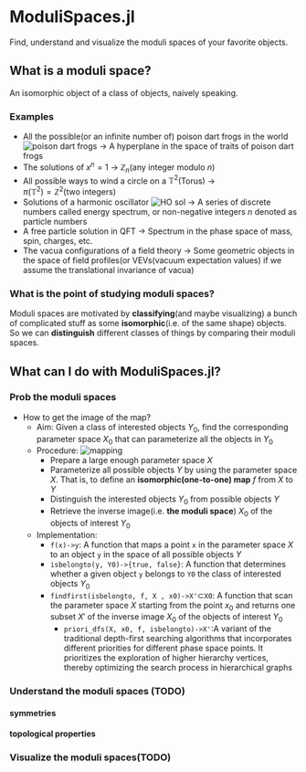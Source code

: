 # ModuliSpaces.jl
Find, understand and visualize the moduli spaces of your favorite objects.
## What is a moduli space?
An isomorphic object of a class of objects, naively speaking.
### Examples
- All the possible(or an infinite number of) poison dart frogs in the world ![poison dart frogs](https://ts1.cn.mm.bing.net/th/id/R-C.5438e59546d31ea0d014d2a16732db8c?rik=Z84i2d3SRk5pog&riu=http%3a%2f%2fwww.herpera.com%2fimages%2ffrogAS.jpg&ehk=Yi0vwcBHPcUzjgb1Ai%2fYTYF1sA8rY2AZFpXAT%2bOQAzc%3d&risl=&pid=ImgRaw&r=0) $\to$ A hyperplane in the space of traits of poison dart frogs
- The solutions of $x^n = 1$ 
$\to$ 
$\mathbb Z_n$(any integer modulo $n$)
- All possible ways to wind a circle on a $\mathbb T^2$(Torus) 
$\to$  
$\pi(\mathbb T^2) = \mathbb Z^2$(two integers)
- Solutions of a harmonic oscillator ![HO sol](https://tse3-mm.cn.bing.net/th/id/OIP-C.W6Wl030UJLdNBKeUmpYa1gHaFH?rs=1&pid=ImgDetMain) $\to$ A series of discrete numbers called energy spectrum, or non-negative integers $n$ denoted as particle numbers
- A free particle solution in QFT $\to$ Spectrum in the phase space of mass, spin, charges, etc.
- The vacua configurations of a field theory $\to$ Some geometric objects in the space of field profiles(or VEVs(vacuum expectation values) if we assume the translational invariance of vacua)
### What is the point of studying moduli spaces?
Moduli spaces are motivated by **classifying**(and maybe visualizing) a bunch of complicated stuff as some **isomorphic**(i.e. of the same shape) objects.
So we can **distinguish** different classes of things by comparing their moduli spaces.
## What can I do with ModuliSpaces.jl?
### Prob the moduli spaces
- How to get the image of the map?
    - Aim: Given a class of interested objects $Y_0$, find the corresponding parameter space $X_0$ that can parameterize all the objects in $Y_0$
    - Procedure:
![mapping](./assets/ModuliSpaceMapping.svg)
        - Prepare a large enough parameter space $X$
        - Parameterize all possible objects $Y$ by using the parameter space $X$. That is, to define an **isomorphic(one-to-one) map** $f$ from $X$ to $Y$
        - Distinguish the interested objects $Y_0$ from possible objects $Y$
        - Retrieve the inverse image(i.e. **the moduli space**) $X_0$ of the objects of interest $Y_0$
    - Implementation:
        - `f(x)->y`: A function that maps a point `x` in the parameter space $X$ to an object `y` in the space of all possible objects $Y$
        - `isbelongto(y, Y0)->{true, false}`: A function that determines whether a given object `y` belongs to `Y0` the class of interested objects $Y_0$
        - `findfirst(isbelongto, f, X , x0)->X'`$\subset$`X0`: A function that scan the parameter space $X$ starting from the point $x_0$ and returns one subset $X'$ of the inverse image $X_0$ of the objects of interest $Y_0$
            - `priori_dfs(X, x0, f, isbelongto)->X'`:A variant of the traditional depth-first searching algorithms that incorporates different priorities for different phase space points. 
        It prioritizes the exploration of higher hierarchy vertices, thereby optimizing the search process in hierarchical graphs
### Understand the moduli spaces (TODO)
#### symmetries
#### topological properties
### Visualize the moduli spaces(TODO)
